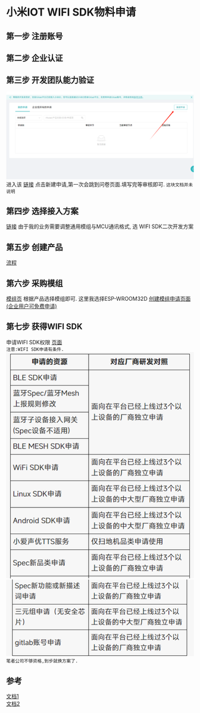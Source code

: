 # 小米IOT WIFI SDK物料申请

## 第一步 注册账号
## 第二步 企业认证
## 第三步 开发团队能力验证
![截图](./Resouces/1.png)
进入该 [链接](https://iot.mi.com/fe-op/manageCenter/projectApply/index) 点击新建申请,第一次会跳到问卷页面.填写完等审核即可.
`这块文档并未说明`

## 第四步 选择接入方案 
[链接](https://iot.mi.com/new/doc/getting-started/workflow)
由于我的业务需要调整通用模组与MCU通讯格式, 选 WIFI SDK二次开发方案
## 第五步 创建产品
[流程](https://iot.mi.com/v2/new/doc/quick-started/sdk-module)
## 第六步 采购模组
[模组页](https://iot.mi.com/moduleBrowser.html)
根据产品选择模组即可. 这里我选择ESP-WROOM32D
[创建模组申请页面 (企业用户可免费申请)](https://iot.mi.com/fe-op/manageCenter/purchase/module)
## 第七步 获得WIFI SDK
申请WIFI SDK权限 [页面](https://iot.mi.com/fe-op/manageCenter/projectApply/index)  
`注意:WIFI SDK申请有条件.`  
![2](./Resouces/2.png)
![3](./Resouces/3.png)
`笔者公司不够资格,到步就换方案了.`

## 参考
[文档1](https://iot.mi.com/new/doc/accesses/direct-access/embedded-development/wifi/sdk-dev/quickstart)  
[文档2](https://iot.mi.com/v2/new/doc/quick-started/sdk-module)
